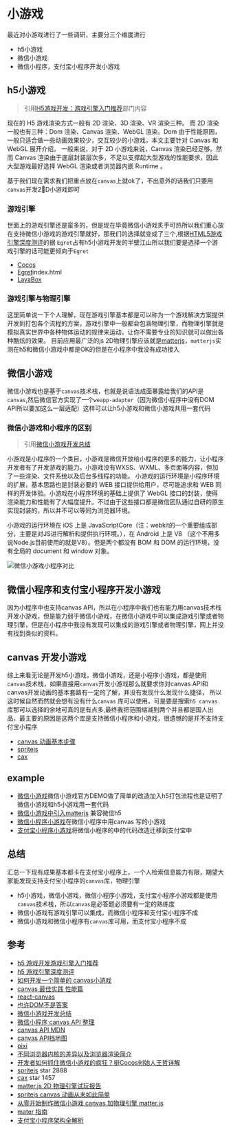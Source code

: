 # 小游戏

最近对小游戏进行了一些调研，主要分三个维度进行

- h5小游戏
- 微信小游戏
- 微信小程序，支付宝小程序开发小游戏

## h5小游戏

> 引用[H5游戏开发：游戏引擎入门推荐](https://aotu.io/notes/2017/12/27/h5-game-engine-recommend/index.html)部门内容

现在的 H5 游戏渲染方式一般有 2D 渲染、3D 渲染、VR 渲染三种。
而 2D 渲染一般也有三种：Dom 渲染、Canvas 渲染、WebGL 渲染。Dom 由于性能原因，一般只适合做一些动画效果较少，交互较少的小游戏，本文主要针对 Canvas 和 WebGL 展开介绍。
一般来说，对于 2D 小游戏来说，Canvas 渲染已经足够。然而 Canvas 渲染由于底层封装层次多，不足以支撑起大型游戏的性能要求，因此大型游戏最好选择 WebGL 渲染或者浏览器内嵌 Runtime 。

基于我们现在需求我们把重点放在`canvas`上就ok了，不出意外的话我们只要用`canvas`开发2D小游戏即可

### 游戏引擎

世面上的游戏引擎还是蛮多的，但是现在毕竟微信小游戏炙手可热所以我们重心放在支持微信小游戏的游戏引擎就好，那我们的选择就变成了三个,根据[HTML5游戏引擎深度测评](https://www.jianshu.com/p/0469cd7b1711)的据
`Egret`占有h5小游戏开发的半壁江山所以我们要是选择一个游戏引擎的话可能更倾向于`Egret`

- [Cocos](http://docs.cocos.com/creator/manual/zh/publish/publish-wechatgame.html)
- [Egret](http://developer.egret.com/cn/github/egret-docs/Engine2D/minigame/introduction/)index.html
- [LayaBox](https://ldc.layabox.com/doc/?nav=zh-as-5-0-1)

### 游戏引擎与物理引擎

这里简单说一下个人理解，现在游戏引擎基本都是可以称为一个游戏解决方案提供开发到打包各个流程的方案，游戏引擎中一般都会包涵物理引擎，而物理引擎就是模拟真实世界中各种物体运动的规律来运动，让你不需要专业的知识就可以做出各种酷炫的效果。
目前应用最广泛的js 2D物理引擎应该就是[matterjs](https://github.com/liabru/matter-js)，`matterjs`实测在h5和微信小游戏中都是OK的但是在小程序中我没有成功接入

## 微信小游戏

微信小游戏也是基于`canvas`技术栈，也就是说语法成面暴露给我们的API是`canvas`,然后微信官方实现了一个`weapp-adapter`（因为微信小程序中没有DOM API所以要加这么一层适配）这样可以让h5小游戏和微信小游戏共用一套代码

### 微信小游戏和小程序的区别

> 引用[微信小游戏开发总结](https://juejin.im/post/5ad4952851882555677f07a0)

小游戏是小程序的一个类目，小游戏是微信开放给小程序的更多的能力，让小程序开发者有了开发游戏的能力。小游戏没有WXSS、WXML、多页面等内容，但加了一些渲染、文件系统以及后台多线程的功能。
小游戏的运行环境是小程序环境的扩展，基本思路也是封装必要的 WEB 接口提供给用户，尽可能追求和 WEB 同样的开发体验。小游戏在小程序环境的基础上提供了 WebGL 接口的封装，使得渲染能力和性能有了大幅度提升。不过由于这些接口都是微信团队通过自研的原生实现封装的，所以并不可以等同为浏览器环境。

小游戏的运行环境在 iOS 上是 JavaScriptCore（注：webkit的一个重要组成部分，主要是对JS进行解析和提供执行环境。），在 Android 上是 V8 （这个不用多说Node.js目前使用的就是V8）。但是两个都没有 BOM 和 DOM 的运行环境，没有全局的 document 和 window 对象。

![微信小游戏小程序对比](https://user-gold-cdn.xitu.io/2018/4/16/162ce6984d7aec7f?imageView2/0/w/1280/h/960/format/webp/ignore-error/1)

## 微信小程序和支付宝小程序开发小游戏

因为小程序中也支持canvas API，所以在小程序中我们也有能力用canvas技术栈开发小游戏，但是能力弱于微信小游戏，在微信小游戏中可以集成游戏引擎或者物理引擎，但是在小程序中我没有发现可以集成的游戏引擎或者物理引擎，网上并没有找到类似的资料。

## canvas 开发小游戏

综上来看无论是开发h5小游戏，微信小游戏，还是小程序小游戏，都是使用`canvas`技术栈，如果直接用`canvas`开发小游戏那么就要求你对canvas API和 canvas开发动画的基本套路有一定的了解，并没有发现什么发现什么捷径，
所以这时候自然而然就会想有没有什么`canvas` 库可以使用，可是要是搜索`h5 canvas` 库那可以选择的余地可真的是有点多,最终我把范围缩减到两个并且都是国人出品，最主要的原因是这两个库是支持微信小程序和小游戏，很遗憾的是并不支持支付宝小程序

- [canvas 动画基本步骤](https://developer.mozilla.org/zh-CN/docs/Web/API/Canvas_API/Tutorial/Basic_animations)
- [spritejs](https://github.com/spritejs/spritejs)
- [cax](https://github.com/dntzhang/cax)

## example

- [微信小游戏](https://github.com/advence-liz/minin-game)微信小游戏官方DEMO做了简单的改造加入h5打包流程也是证明了微信小游戏和h5小游戏用一套代码
- [微信小游戏中引入matterjs](https://github.com/cheneyweb/wxgame-elastic) 兼容微信h5
- [微信小程序小游戏](https://github.com/jeffer0323/We-Canvas)在微信小程序中用canvas 写的小游戏
- [支付宝小程序小游戏](https://github.com/advence-liz/ailimini-game)将微信小程序的中的代码改造迁移到支付宝中

## 总结

汇总一下现有成果基本都卡在支付宝小程序上，一个人检索信息能力有限，期望大家能发现支持支付宝小程序的`canvas`库，物理引擎

- h5小游戏，微信小游戏，微信小程序小游戏，支付宝小程序小游戏都是使用 `canvas`技术栈，所以`canvas`是必答题必须要有一定的熟练度
- 微信小游戏有游戏引擎可以集成，而微信小程序和支付宝小程序不成
- 微信小游戏和微信小程序有`canvas`库可用，而支付宝小程序不成
  
## 参考

- [h5 游戏开发游戏引擎入门推荐](https://aotu.io/notes/2017/12/27/h5-game-engine-recommend/index.html)
- [h5 游戏引擎深度测评](https://cloud.tencent.com/developer/article/1069581)
- [如何开发一个简单的 canvas小游戏](https://www.cnblogs.com/Wayou/p/how-to-make-a-simple-html5-canvas-game.html)
- [canvas 最佳实践 性能篇](http://taobaofed.org/blog/2016/02/22/canvas-performance/)
- [react-canvas](https://github.com/flipboard/react-canvas)
- [也许DOM不是答案](http://www.ruanyifeng.com/blog/2015/02/future-of-dom.html)
- [微信小游戏开发总结](https://juejin.im/post/5ad4952851882555677f07a0)
- [微信小程序 canvas API 整理](https://www.jianshu.com/p/4b2a4f99ca46)
- [canvas API MDN](https://developer.mozilla.org/zh-CN/docs/Web/API/Canvas_API/Tutorial)
- [canvas API档地图](https://www.canvasapi.cn/)
- [pixi](https://github.com/pixijs/pixi.js/)
- [不同浏览器内核的差异以及浏览器渲染简介](https://cloud.tencent.com/developer/article/1326889)
- [开发者如何抓住微信小游戏的疯狂？挺Cocos创始人王哲详解](http://youxiputao.com/articles/13835)
- [spritejs](https://github.com/spritejs/spritejs)   star 2888
- [cax](https://github.com/dntzhang/cax)   star 1457
- [matter.js 2D 物理引擎试玩报告](https://aotu.io/notes/2017/04/17/Matter-js/index.html)
- [spritejs canvas 动画从未如此简单](https://www.h5jun.com/post/spritejs.html)
- [从零开始制作微信小游戏 canvas 加物理引擎 matter.js](https://juejin.im/post/5b32e950e51d4558ae19eaf1)
- [mater 指南](http://blog.davidandty.com/2018/04/15/Matter-js指南（一）：基础介绍（译）/)
- [支付宝小程序架构全解析](https://www.infoq.cn/article/ullETz7q_Ue4dUptKgKC)
